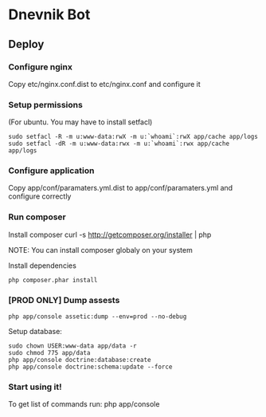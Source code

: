 Dnevnik Bot
===========


Deploy
------

### Configure nginx
Copy etc/nginx.conf.dist to etc/nginx.conf and configure it

### Setup permissions
(For ubuntu. You may have to install setfacl)

    sudo setfacl -R -m u:www-data:rwX -m u:`whoami`:rwX app/cache app/logs
    sudo setfacl -dR -m u:www-data:rwx -m u:`whoami`:rwx app/cache app/logs

### Configure application

Copy app/conf/paramaters.yml.dist to app/conf/paramaters.yml and configure correctly

### Run composer

Install composer
    curl -s http://getcomposer.org/installer | php

NOTE: You can install composer globaly on your system

Install dependencies

    php composer.phar install

### [PROD ONLY] Dump assests

    php app/console assetic:dump --env=prod --no-debug

Setup database:

	sudo chown USER:www-data app/data -r
	sudo chmod 775 app/data
    php app/console doctrine:database:create
    php app/console doctrine:schema:update --force

### Start using it!
To get list of commands run:
    php app/console
